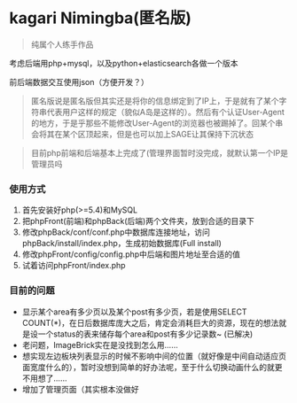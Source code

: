 kagari Nimingba(匿名版)
======================

>纯属个人练手作品   

考虑后端用php+mysql，以及python+elasticsearch各做一个版本

前后端数据交互使用json（方便开发？）

>匿名版说是匿名版但其实还是将你的信息绑定到了IP上，于是就有了某个字符串代表用户这样的规定（貌似A岛是这样的）。然后有个认证User-Agent的地方，于是乎那些不能修改User-Agent的浏览器也被踢掉了。回某个串会将其在某个区顶起来，但是也可以加上SAGE让其保持下沉状态

>目前php前端和后端基本上完成了(管理界面暂时没完成，就默认第一个IP是管理员吗

### 使用方式

1. 首先安装好php(>=5.4)和MySQL
2. 把phpFront(前端)和phpBack(后端)两个文件夹，放到合适的目录下
3. 修改phpBack/conf/conf.php中数据库连接地址，访问phpBack/install/index.php，生成初始数据库(Full install)
4. 修改phpFront/config/config.php中后端和图片地址至合适的值
5. 试着访问phpFront/index.php

### 目前的问题

* 显示某个area有多少页以及某个post有多少页，若是使用SELECT COUNT(*)，在日后数据库庞大之后，肯定会消耗巨大的资源，现在的想法就是设一个status的表来储存每个area和post有多少记录数~ (已解决)
* 老问题，ImageBrick实在是没找到怎么用……
* 想实现左边板块列表显示的时候不影响中间的位置（就好像是中间自动适应页面宽度什么的），暂时没想到简单的好办法呢，至于什么切换动画什么的就更不用想了……
* 增加了管理页面（其实根本没做好